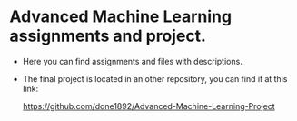 # Advanced Machine Learning assignments and project.


* Here you can find assignments and files with descriptions.

* The final project is located in an other repository, you can find it at this link:

  https://github.com/done1892/Advanced-Machine-Learning-Project
